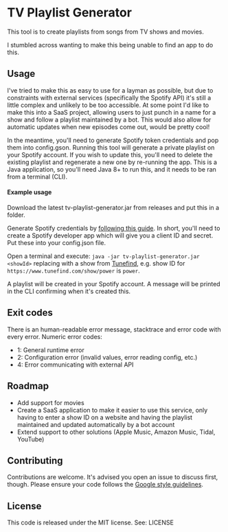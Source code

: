 # TV Playlist Generator

This tool is to create playlists from songs from TV shows and movies.

I stumbled across wanting to make this being unable to find an app to do this.

## Usage

I've tried to make this as easy to use for a layman as possible, but due to constraints with external services (specifically the Spotify API) it's still a little complex and unlikely to be too accessible. At some point I'd like to make this into a SaaS project, allowing users to just punch in a name for a show and follow a playlist maintained by a bot. This would also allow for automatic updates when new episodes come out, would be pretty cool!

In the meantime, you'll need to generate Spotify token credentials and pop them into config.gson. Running this tool will generate a private playlist on your Spotify account. If you wish to update this, you'll need to delete the existing playlist and regenerate a new one by re-running the app. This is a Java application, so you'll need Java 8+ to run this, and it needs to be ran from a terminal (CLI).

#### Example usage

Download the latest tv-playlist-generator.jar from releases and put this in a folder.

Generate Spotify credentials by [following this guide](https://developer.spotify.com/documentation/general/guides/authorization-guide/). In short, you'll need to create a Spotify developer app which will give you a client ID and secret. Put these into your config.json file.

Open a terminal and execute: ``java -jar tv-playlist-generator.jar <showId>`` replacing <showId> with a show from [Tunefind](https://www.tunefind.com/), e.g. show ID for `https://www.tunefind.com/show/power` is `power`.

A playlist will be created in your Spotify account. A message will be printed in the CLI confirming when it's created this.

## Exit codes

There is an human-readable error message, stacktrace and error code with every error.
Numeric error codes:

* 1: General runtime error
* 2: Configuration error (invalid values, error reading config, etc.)
* 4: Error communicating with external API

## Roadmap

* Add support for movies
* Create a SaaS application to make it easier to use this service, only having to enter a show ID on a website and having the playlist maintained and updated automatically by a bot account
* Extend support to other solutions (Apple Music, Amazon Music, Tidal, YouTube)

## Contributing

Contributions are welcome. It's advised you open an issue to discuss first, though. Please ensure your code follows the [Google style guidelines](https://google.github.io/styleguide/javaguide.html).

## License

This code is released under the MIT license. See: LICENSE